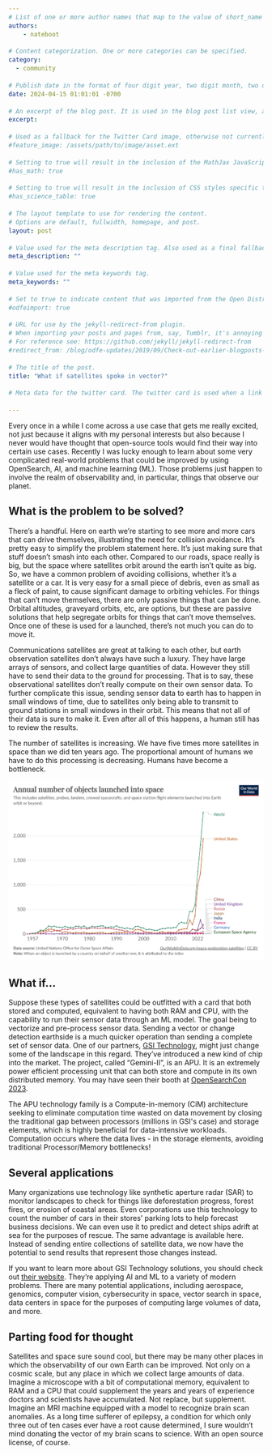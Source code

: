 ```yaml
---
# List of one or more author names that map to the value of short_name in site.community_members. See the content in the _community_members collection for reference.
authors: 
    - nateboot

# Content categorization. One or more categories can be specified. 
category:
  - community

# Publish date in the format of four digit year, two digit month, two digit day, hour, minute, second, and timezone offset; e.g., 2021-04-12 01:01:01 -0700
date: 2024-04-15 01:01:01 -0700

# An excerpt of the blog post. It is used in the blog post list view, and in the home page what's new list of N most recent blog posts. It is also used as a fallback value for the twittercard:description field if not explictly defined in the front matter.
excerpt: 
  
# Used as a fallback for the Twitter Card image, otherwise not currently used. Is only present in content up to June 3, 2021.
#feature_image: /assets/path/to/image/asset.ext

# Setting to true will result in the inclusion of the MathJax JavaScript library for rendering math equations. For reference see: _includes/include-mathjax.html.
#has_math: true

# Setting to true will result in the inclusion of CSS styles specific to using borders for the table, for table header cells, and table data cells. scientific data tables. For reference see: _includes/science-table-styles.html.
#has_science_table: true

# The layout template to use for rendering the content.
# Options are default, fullwidth, homepage, and post.
layout: post

# Value used for the meta description tag. Also used as a final fallback value for the Twitter Card description field after the excerpt property.
meta_description: "" 

# Value used for the meta keywords tag.
meta_keywords: ""

# Set to true to indicate content that was imported from the Open Distro For Elasticsearch blog.
#odfeimport: true

# URL for use by the jekyll-redirect-from plugin.
# When importing your posts and pages from, say, Tumblr, it's annoying and impractical to create new pages in the proper subdirectories so they, e.g. /post/123456789/my-slug-that-is-often-incompl, redirect to the new post URL.
# For reference see: https://github.com/jekyll/jekyll-redirect-from
#redirect_from: /blog/odfe-updates/2019/09/Check-out-earlier-blogposts-on-Open-Distro-for-Elasticsearch/

# The title of the post.
title: "What if satellites spoke in vector?"

# Meta data for the twitter card. The twitter card is used when a link to the blog post is shared on twitter. The twitter card is also used by other social media sites when a link to the blog post is shared on those sites. The twitter card is also used by search engines when a link to the blog post is shared on those sites.

---
```

Every once in a while I come across a use case that gets me really excited, not just because it aligns with my personal interests but also because I never would have thought that open-source tools would find their way into certain use cases. Recently I was lucky enough to learn about some very complicated real-world problems that could be improved by using OpenSearch, AI, and machine learning (ML). Those problems just happen to involve the realm of observability and, in particular, things that observe our planet.

## What is the problem to be solved?

There’s a handful. Here on earth we’re starting to see more and more cars that can drive themselves, illustrating the need for collision avoidance. It’s pretty easy to simplify the problem statement here. It’s just making sure that stuff doesn’t smash into each other. Compared to our roads, space really is big, but the space where satellites orbit around the earth isn’t quite as big. So, we have a common problem of avoiding collisions, whether it’s a satellite or a car. It is very easy for a small piece of debris, even as small as a fleck of paint, to cause significant damage to orbiting vehicles. For things that can’t move themselves, there are only passive things that can be done. Orbital altitudes, graveyard orbits, etc, are options, but these are passive solutions that help segregate orbits for things that can’t move themselves. Once one of these is used for a launched, there’s not much you can do to move it.

Communications satellites are great at talking to each other, but earth observation satellites don’t always have such a luxury. They have large arrays of sensors, and collect large quantities of data. However they still have to send their data to the ground for processing. That is to say, these observational satellites don’t really compute on their own sensor data. To further complicate this issue, sending sensor data to earth has to happen in small windows of time, due to satellites only being able to transmit to ground stations in small windows in their orbit. This means that not all of their data is sure to make it. Even after all of this happens, a human still has to review the results.

The number of satellites is increasing. We have five times more satellites in space than we did ten years ago. The proportional amount of humans we have to do this processing is decreasing. Humans have become a bottleneck.

![](/assets/media/blog-images/2024-04-15-gsi-tech-blog/objects-launched-annual.jpg)

## What if...

Suppose these types of satellites could be outfitted with a card that both stored and computed, equivalent to having both RAM and CPU, with the capability to run their sensor data through an ML model. The goal being to vectorize and pre-process sensor data. Sending a vector or change detection earthside is a much quicker operation than sending a complete set of sensor data. One of our partners, [GSI Technology](https://gsitechnology.com), might just change some of the landscape in this regard. They’ve introduced a new kind of chip into the market. The project, called “Gemini-II”, is an APU. It is an extremely power efficient processing unit that can both store and compute in its own distributed memory. You may have seen their booth at [OpenSearchCon 2023](http://www.opensearch.org/events/opensearchcon/2023/north-america/index.html).

The APU technology family is a Compute-in-memory (CiM) architecture seeking to eliminate computation time wasted on data movement by closing the traditional gap between processors (millions in GSI's case) and storage elements, which is highly beneficial for data-intensive workloads. Computation occurs where the data lives - in the storage elements, avoiding traditional Processor/Memory bottlenecks!

## Several applications

Many organizations use technology like synthetic aperture radar (SAR) to monitor landscapes to check for things like deforestation progress, forest fires, or erosion of coastal areas. Even corporations use this technology to count the number of cars in their stores’ parking lots to help forecast business decisions. We can even use it to predict and detect ships adrift at sea for the purposes of rescue. The same advantage is available here. Instead of sending entire collections of satellite data, we now have the potential to send results that represent those changes instead.

If you want to learn more about GSI Technology solutions, you should check out [their website](https://gsitechnology.com). They’re applying AI and ML to a variety of modern problems. There are many potential applications, including aerospace, genomics, computer vision, cybersecurity in space, vector search in space, data centers in space for the purposes of computing large volumes of data, and more.

## Parting food for thought

Satellites and space sure sound cool, but there may be many other places in which the observability of our own Earth can be improved. Not only on a cosmic scale, but any place in which we collect large amounts of data. Imagine a microscope with a bit of computational memory, equivalent to RAM and a CPU that could supplement the years and years of experience doctors and scientists have accumulated. Not replace, but supplement. Imagine an MRI machine equipped with a model to recognize brain scan anomalies. As a long time sufferer of epilepsy, a condition for which only three out of ten cases ever have a root cause determined, I sure wouldn’t mind donating the vector of my brain scans to science. With an open source license, of course.
